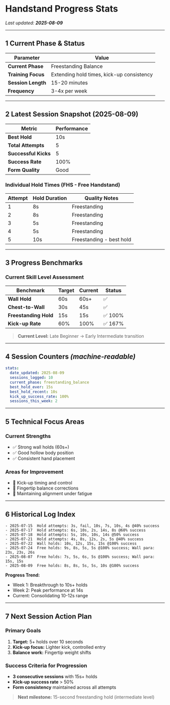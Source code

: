 # Handstand Progress Stats

*Last updated: **2025-08-09***

---

## 1 Current Phase & Status

| Parameter            | Value                                    |
| -------------------- | ---------------------------------------- |
| **Current Phase**    | Freestanding Balance                     |
| **Training Focus**   | Extending hold times, kick-up consistency|
| **Session Length**   | 15-20 minutes                           |
| **Frequency**        | 3-4x per week                           |

---

## 2 Latest Session Snapshot (2025-08-09)

| Metric               | Performance |
| -------------------- | ----------- |
| **Best Hold**        | 10s         |
| **Total Attempts**   | 5           |
| **Successful Kicks** | 5           |
| **Success Rate**     | 100%        |
| **Form Quality**     | Good        |

### Individual Hold Times (FHS - Free Handstand)
| Attempt | Hold Duration | Quality Notes                                    |
| ------- | ------------- | ------------------------------------------------ |
| 1       | 8s            | Freestanding                                     |
| 2       | 8s            | Freestanding                                     |
| 3       | 5s            | Freestanding                                     |
| 4       | 5s            | Freestanding                                     |
| 5       | 10s           | Freestanding - best hold                         |

---

## 3 Progress Benchmarks

### Current Skill Level Assessment

| Benchmark            | Target | Current | Status |
| -------------------- | ------ | ------- | ------ |
| **Wall Hold**        | 60s    | 60s+    | ✅      |
| **Chest-to-Wall**    | 30s    | 45s     | ✅      |  
| **Freestanding Hold**| 15s    | 15s     | ✅ 100% |
| **Kick-up Rate**     | 60%    | 100%    | ✅ 167% |

> **Current Level:** Late Beginner → Early Intermediate transition

---

## 4 Session Counters *(machine-readable)*

```yaml
stats:
  date_updated: 2025-08-09
  sessions_logged: 10
  current_phase: freestanding_balance
  best_hold_ever: 15s
  best_hold_recent: 10s
  kick_up_success_rate: 100%
  sessions_this_week: 2
```

---

## 5 Technical Focus Areas

### Current Strengths
- ✅ Strong wall holds (60s+)
- ✅ Good hollow body position
- ✅ Consistent hand placement

### Areas for Improvement  
- 🎯 Kick-up timing and control
- 🎯 Fingertip balance corrections
- 🎯 Maintaining alignment under fatigue

---

## 6 Historical Log Index

```
- 2025-07-15  Hold attempts: 3s, fail, 10s, 7s, 10s, 4s @40% success
- 2025-07-17  Hold attempts: 6s, 10s, 2s, 14s, 8s @60% success  
- 2025-07-18  Hold attempts: 5s, 10s, 10s, 14s @50% success
- 2025-07-21  Hold attempts: 4s, 8s, 12s, 2s, 5s @40% success
- 2025-07-22  Wall holds: 10s, 12s, 15s, 15s @100% success
- 2025-07-24  Free holds: 9s, 8s, 5s, 5s @100% success; Wall para: 23s, 23s, 26s
- 2025-08-07  Free holds: 7s, 5s, 6s, 5s @100% success; Wall para: 15s, 15s
- 2025-08-09  Free holds: 8s, 8s, 5s, 5s, 10s @100% success
```

**Progress Trend:**
- Week 1: Breakthrough to 10s+ holds
- Week 2: Peak performance at 14s
- Current: Consolidating 10-12s range

---

## 7 Next Session Action Plan

### Primary Goals
1. **Target:** 5+ holds over 10 seconds
2. **Kick-up focus:** Lighter kick, controlled entry
3. **Balance work:** Fingertip weight shifts

### Success Criteria for Progression
- **3 consecutive sessions** with 15s+ holds
- **Kick-up success rate** > 50%
- **Form consistency** maintained across all attempts

> **Next milestone:** 15-second freestanding hold (intermediate level)